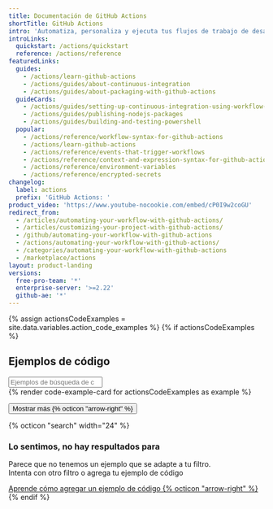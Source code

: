 ```yaml
---
title: Documentación de GitHub Actions
shortTitle: GitHub Actions
intro: 'Automatiza, personaliza y ejecuta tus flujos de trabajo de desarrollo de software directamente en tu repositorio con {% data variables.product.prodname_actions %}. Puedes descubrir, crear y compartir acciones para realizar cualquier trabajo que quieras, incluido CI/CD, y combinar acciones en un flujo de trabajo completamente personalizado.'
introLinks:
  quickstart: /actions/quickstart
  reference: /actions/reference
featuredLinks:
  guides:
    - /actions/learn-github-actions
    - /actions/guides/about-continuous-integration
    - /actions/guides/about-packaging-with-github-actions
  guideCards:
    - /actions/guides/setting-up-continuous-integration-using-workflow-templates
    - /actions/guides/publishing-nodejs-packages
    - /actions/guides/building-and-testing-powershell
  popular:
    - /actions/reference/workflow-syntax-for-github-actions
    - /actions/learn-github-actions
    - /actions/reference/events-that-trigger-workflows
    - /actions/reference/context-and-expression-syntax-for-github-actions
    - /actions/reference/environment-variables
    - /actions/reference/encrypted-secrets
changelog:
  label: actions
  prefix: 'GitHub Actions: '
product_video: 'https://www.youtube-nocookie.com/embed/cP0I9w2coGU'
redirect_from:
  - /articles/automating-your-workflow-with-github-actions/
  - /articles/customizing-your-project-with-github-actions/
  - /github/automating-your-workflow-with-github-actions
  - /actions/automating-your-workflow-with-github-actions/
  - /categories/automating-your-workflow-with-github-actions
  - /marketplace/actions
layout: product-landing
versions:
  free-pro-team: '*'
  enterprise-server: '>=2.22'
  github-ae: '*'
---
```


<!-- {% link_with_intro /quickstart %} -->
<!-- {% link_with_intro /guides %} -->
<!-- {% link_with_intro /learn-github-actions %} -->
<!-- {% link_with_intro /managing-workflow-runs %} -->
<!-- {% link_with_intro /creating-actions %} -->
<!-- {% link_with_intro /using-github-hosted-runners %} -->
<!-- {% link_with_intro /hosting-your-own-runners %} -->
<!-- {% link_with_intro /reference %} -->

<!-- Code examples -->
{% assign actionsCodeExamples = site.data.variables.action_code_examples %}
{% if actionsCodeExamples %}
<div class="my-6 pt-6">
  <h2 class="mb-2 font-mktg h1">Ejemplos de código</h2>

  <div class="pr-lg-3 mb-5 mt-3">
    <input class="js-filter-card-filter input-lg py-2 px-3 col-12 col-lg-8 form-control" placeholder="Ejemplos de búsqueda de código" type="search" autocomplete="off" aria-label="Search code examples"/>
  </div>

  <div class="d-flex flex-wrap gutter">
    {% render code-example-card for actionsCodeExamples as example %}
  </div>

  <button class="js-filter-card-show-more btn btn-outline float-right" data-js-filter-card-max="6">Mostrar más {% octicon "arrow-right" %}</button>

  <div class="js-filter-card-no-results d-none py-4 text-center text-gray font-mktg">
    <div class="mb-3">{% octicon "search" width="24" %}</div>
    <h3 class="text-normal">Lo sentimos, no hay respultados para <strong class="js-filter-card-value"></strong></h3>
    <p class="my-3 f4">Parece que no tenemos un ejemplo que se adapte a tu filtro.<br>Intenta con otro filtro o agrega tu ejemplo de código</p>
    <a href="https://github.com/github/docs/blob/main/data/variables/action_code_examples.yml">Aprende cómo agregar un ejemplo de código {% octicon "arrow-right" %}</a>
  </div>
</div>
{% endif %}
